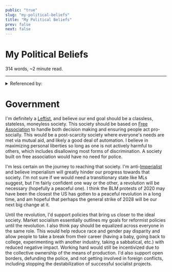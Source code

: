 ```yaml
---
public: "true"
slug: "my-political-beliefs"
title: "My Political Beliefs"
prev: false
next: false
---
```

<script setup>
import { data } from '../../git.data.ts';
import { useData } from 'vitepress';
const pageData = useData();
</script>
<h1 class="p-name">My Political Beliefs</h1>
<p>314 words, ~2 minute read. <span v-html="data[`site/${pageData.page.value.relativePath}`]" /></p>
<hr/>

<details><summary>Referenced by:</summary><a href="/garden/my-political-journey/index.md">My Political Journey</a><a href="/garden/political-quizzes/index.md">Political Quizzes</a></details>

# Government

I'm definitely a [Leftist](/garden/leftism/index.md), and believe our end goal should be a classless, stateless, moneyless society. This society should be based on [Free Association](/garden/free-association/index.md) to handle both decision making and ensuring people act pro-socially. This would be a post-scarcity society where everyone's needs are met via mutual aid, and likely a good deal of automation. I believe in maximizing personal liberties so long as one is not actively harmful to others, which includes disallowing most forms of discrimination. A society built on free association would have no need for police.

I'm less certain on the journey to reaching that society. I'm anti-[Imperialist](/garden/imperialism/index.md) and believe imperialism will greatly hinder our progress towards that society. I'm not sure if we would need a transitionary state like MLs suggest, but I'm fairly confident one way or the other, a revolution will be necessary (hopefully a peaceful one). I think the BLM protests of 2020 may have been the closest the US has gotten to a peaceful revolution in a long time, and am hopeful that perhaps the general strike of 2028 will be our next big change at it.

Until the revolution, I'd support policies that bring us closer to the ideal society. Market socialism essentially outlines my goals for reformist policies until the revolution. I also think pay should be equalized across everyone in the same role. This would help reduce race and gender pay disparity and allow people to take a break from their career (having a baby, going back to college, experimenting with another industry, taking a sabbatical, etc.) with reduced negative impact. Working hard would still be incentivized due to the collective ownership of the means of production. I'd also support open borders, defunding the police, and not getting involved in foreign conflicts, including stopping the destabilization of successful socialist projects.